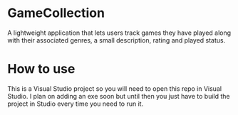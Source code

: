 # GameCollection
A lightweight application that lets users track games they have played along with their associated genres, a small description, rating and played status.

# How to use
This is a Visual Studio project so you will need to open this repo in Visual Studio. I plan on adding an exe soon but until then you just have to build the project in Studio every time you need to run it.
